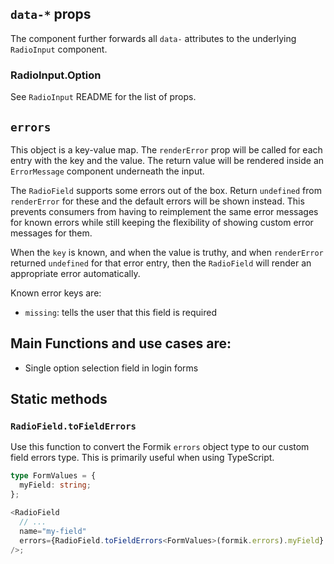 ## `data-*` props

The component further forwards all `data-` attributes to the underlying `RadioInput` component.

### RadioInput.Option

See `RadioInput` README for the list of props.

## `errors`

This object is a key-value map. The `renderError` prop will be called for each entry with the key and the value. The return value will be rendered inside an `ErrorMessage` component underneath the input.

The `RadioField` supports some errors out of the box. Return `undefined` from `renderError` for these and the default errors will be shown instead. This prevents consumers from having to reimplement the same error messages for known errors while still keeping the flexibility of showing custom error messages for them.

When the `key` is known, and when the value is truthy, and when `renderError` returned `undefined` for that error entry, then the `RadioField` will render an appropriate error automatically.

Known error keys are:

- `missing`: tells the user that this field is required

## Main Functions and use cases are:

- Single option selection field in login forms

## Static methods

### `RadioField.toFieldErrors`

Use this function to convert the Formik `errors` object type to our custom field errors type. This is primarily useful when using TypeScript.

```ts
type FormValues = {
  myField: string;
};

<RadioField
  // ...
  name="my-field"
  errors={RadioField.toFieldErrors<FormValues>(formik.errors).myField}
/>;
```
